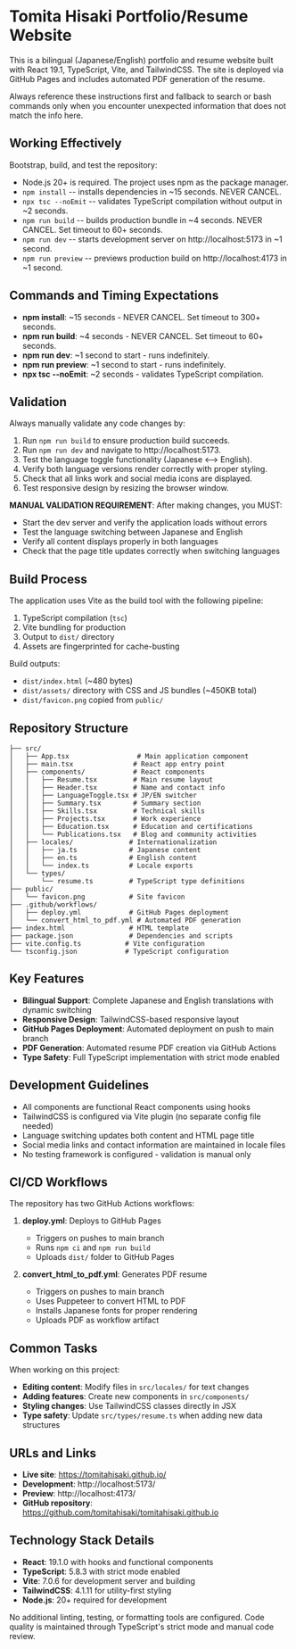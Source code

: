 # Tomita Hisaki Portfolio/Resume Website

This is a bilingual (Japanese/English) portfolio and resume website built with React 19.1, TypeScript, Vite, and TailwindCSS. The site is deployed via GitHub Pages and includes automated PDF generation of the resume.

Always reference these instructions first and fallback to search or bash commands only when you encounter unexpected information that does not match the info here.

## Working Effectively

Bootstrap, build, and test the repository:
- Node.js 20+ is required. The project uses npm as the package manager.
- `npm install` -- installs dependencies in ~15 seconds. NEVER CANCEL.
- `npx tsc --noEmit` -- validates TypeScript compilation without output in ~2 seconds.
- `npm run build` -- builds production bundle in ~4 seconds. NEVER CANCEL. Set timeout to 60+ seconds.
- `npm run dev` -- starts development server on http://localhost:5173 in ~1 second.
- `npm run preview` -- previews production build on http://localhost:4173 in ~1 second.

## Commands and Timing Expectations

- **npm install**: ~15 seconds - NEVER CANCEL. Set timeout to 300+ seconds.
- **npm run build**: ~4 seconds - NEVER CANCEL. Set timeout to 60+ seconds.
- **npm run dev**: ~1 second to start - runs indefinitely.
- **npm run preview**: ~1 second to start - runs indefinitely.
- **npx tsc --noEmit**: ~2 seconds - validates TypeScript compilation.

## Validation

Always manually validate any code changes by:
1. Run `npm run build` to ensure production build succeeds.
2. Run `npm run dev` and navigate to http://localhost:5173.
3. Test the language toggle functionality (Japanese ⟷ English).
4. Verify both language versions render correctly with proper styling.
5. Check that all links work and social media icons are displayed.
6. Test responsive design by resizing the browser window.

**MANUAL VALIDATION REQUIREMENT**: After making changes, you MUST:
- Start the dev server and verify the application loads without errors
- Test the language switching between Japanese and English
- Verify all content displays properly in both languages
- Check that the page title updates correctly when switching languages

## Build Process

The application uses Vite as the build tool with the following pipeline:
1. TypeScript compilation (`tsc`)
2. Vite bundling for production
3. Output to `dist/` directory
4. Assets are fingerprinted for cache-busting

Build outputs:
- `dist/index.html` (~480 bytes)
- `dist/assets/` directory with CSS and JS bundles (~450KB total)
- `dist/favicon.png` copied from `public/`

## Repository Structure

```
├── src/
│   ├── App.tsx                 # Main application component
│   ├── main.tsx               # React app entry point
│   ├── components/            # React components
│   │   ├── Resume.tsx         # Main resume layout
│   │   ├── Header.tsx         # Name and contact info
│   │   ├── LanguageToggle.tsx # JP/EN switcher
│   │   ├── Summary.tsx        # Summary section
│   │   ├── Skills.tsx         # Technical skills
│   │   ├── Projects.tsx       # Work experience
│   │   ├── Education.tsx      # Education and certifications
│   │   └── Publications.tsx   # Blog and community activities
│   ├── locales/              # Internationalization
│   │   ├── ja.ts             # Japanese content
│   │   ├── en.ts             # English content
│   │   └── index.ts          # Locale exports
│   └── types/
│       └── resume.ts         # TypeScript type definitions
├── public/
│   └── favicon.png           # Site favicon
├── .github/workflows/
│   ├── deploy.yml            # GitHub Pages deployment
│   └── convert_html_to_pdf.yml # Automated PDF generation
├── index.html                # HTML template
├── package.json              # Dependencies and scripts
├── vite.config.ts           # Vite configuration
└── tsconfig.json            # TypeScript configuration
```

## Key Features

- **Bilingual Support**: Complete Japanese and English translations with dynamic switching
- **Responsive Design**: TailwindCSS-based responsive layout
- **GitHub Pages Deployment**: Automated deployment on push to main branch
- **PDF Generation**: Automated resume PDF creation via GitHub Actions
- **Type Safety**: Full TypeScript implementation with strict mode enabled

## Development Guidelines

- All components are functional React components using hooks
- TailwindCSS is configured via Vite plugin (no separate config file needed)
- Language switching updates both content and HTML page title
- Social media links and contact information are maintained in locale files
- No testing framework is configured - validation is manual only

## CI/CD Workflows

The repository has two GitHub Actions workflows:

1. **deploy.yml**: Deploys to GitHub Pages
   - Triggers on pushes to main branch
   - Runs `npm ci` and `npm run build`
   - Uploads `dist/` folder to GitHub Pages

2. **convert_html_to_pdf.yml**: Generates PDF resume
   - Triggers on pushes to main branch
   - Uses Puppeteer to convert HTML to PDF
   - Installs Japanese fonts for proper rendering
   - Uploads PDF as workflow artifact

## Common Tasks

When working on this project:
- **Editing content**: Modify files in `src/locales/` for text changes
- **Adding features**: Create new components in `src/components/`
- **Styling changes**: Use TailwindCSS classes directly in JSX
- **Type safety**: Update `src/types/resume.ts` when adding new data structures

## URLs and Links

- **Live site**: https://tomitahisaki.github.io/
- **Development**: http://localhost:5173/
- **Preview**: http://localhost:4173/
- **GitHub repository**: https://github.com/tomitahisaki/tomitahisaki.github.io

## Technology Stack Details

- **React**: 19.1.0 with hooks and functional components
- **TypeScript**: 5.8.3 with strict mode enabled
- **Vite**: 7.0.6 for development server and building
- **TailwindCSS**: 4.1.11 for utility-first styling
- **Node.js**: 20+ required for development

No additional linting, testing, or formatting tools are configured. Code quality is maintained through TypeScript's strict mode and manual code review.